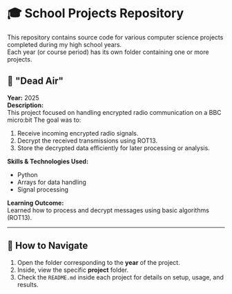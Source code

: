 # 🎓 School Projects Repository

This repository contains source code for various computer science projects completed during my high school years.  
Each year (or course period) has its own folder containing one or more projects.

## 📡 "Dead Air" 

**Year:** 2025  
**Description:**  
This project focused on handling encrypted radio communication on a BBC micro:bit The goal was to:
1. Receive incoming encrypted radio signals.  
2. Decrypt the received transmissions using ROT13.  
3. Store the decrypted data efficiently for later processing or analysis.

**Skills & Technologies Used:**  
- 	Python
-  	Arrays for data handling  
-   Signal processing  
	

**Learning Outcome:**  
Learned how to process and decrypt messages using basic algorithms (ROT13).

---

## 🧭 How to Navigate

1. Open the folder corresponding to the **year** of the project.
2. Inside, view the specific **project** folder.
3. Check the `README.md` inside each project for details on setup, usage, and results.

